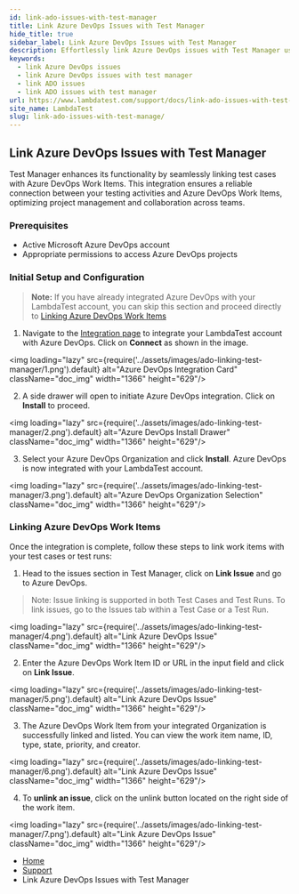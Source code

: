 ```yaml
---
id: link-ado-issues-with-test-manager
title: Link Azure DevOps Issues with Test Manager
hide_title: true
sidebar_label: Link Azure DevOps Issues with Test Manager
description: Effortlessly link Azure DevOps issues with Test Manager using LambdaTest to streamline workflows and enhance project management efficiency.
keywords:
  - link Azure DevOps issues
  - link Azure DevOps issues with test manager
  - link ADO issues
  - link ADO issues with test manager
url: https://www.lambdatest.com/support/docs/link-ado-issues-with-test-manager/
site_name: LambdaTest
slug: link-ado-issues-with-test-manage/
---
```


<script type="application/ld+json"
      dangerouslySetInnerHTML={{ __html: JSON.stringify({
       "@context": "https://schema.org",
        "@type": "BreadcrumbList",
        "itemListElement": [{
          "@type": "ListItem",
          "position": 1,
          "name": "LambdaTest",
          "item": "https://www.lambdatest.com"
        },{
          "@type": "ListItem",
          "position": 2,
          "name": "Support",
          "item": "https://www.lambdatest.com/support/docs/"
        },{
          "@type": "ListItem",
          "position": 3,
          "name": "Link Azure DevOps Issues with Test Manager",
          "item": "https://www.lambdatest.com/support/docs/link-ado-issues-with-test-manager/"
        }]
      })
    }}
></script>

## Link Azure DevOps Issues with Test Manager

Test Manager enhances its functionality by seamlessly linking test cases with Azure DevOps Work Items. This integration ensures a reliable connection between your testing activities and Azure DevOps Work Items, optimizing project management and collaboration across teams.

### Prerequisites
- Active Microsoft Azure DevOps account
- Appropriate permissions to access Azure DevOps projects

### Initial Setup and Configuration

> **Note:** If you have already integrated Azure DevOps with your LambdaTest account, you can skip this section and proceed directly to [Linking Azure DevOps Work Items](#linking-azure-devops-work-items)

1. Navigate to the [Integration page](https://integrations.lambdatest.com/) to integrate your LambdaTest account with Azure DevOps. Click on **Connect** as shown in the image.

<img loading="lazy" src={require('../assets/images/ado-linking-test-manager/1.png').default} alt="Azure DevOps Integration Card" className="doc_img" width="1366" height="629"/>

2. A side drawer will open to initiate Azure DevOps integration. Click on **Install** to proceed.

<img loading="lazy" src={require('../assets/images/ado-linking-test-manager/2.png').default} alt="Azure DevOps Install Drawer" className="doc_img" width="1366" height="629"/>

3. Select your Azure DevOps Organization and click **Install**. Azure DevOps is now integrated with your LambdaTest account.

<img loading="lazy" src={require('../assets/images/ado-linking-test-manager/3.png').default} alt="Azure DevOps Organization Selection" className="doc_img" width="1366" height="629"/>

### Linking Azure DevOps Work Items

Once the integration is complete, follow these steps to link work items with your test cases or test runs:

1. Head to the issues section in Test Manager, click on **Link Issue** and go to Azure DevOps.
> Note: Issue linking is supported in both Test Cases and Test Runs. To link issues, go to the Issues tab within a Test Case or a Test Run.

<img loading="lazy" src={require('../assets/images/ado-linking-test-manager/4.png').default} alt="Link Azure DevOps Issue" className="doc_img" width="1366" height="629"/>

2. Enter the Azure DevOps Work Item ID or URL in the input field and click on **Link Issue**.

<img loading="lazy" src={require('../assets/images/ado-linking-test-manager/5.png').default} alt="Link Azure DevOps Issue" className="doc_img" width="1366" height="629"/>


3. The Azure DevOps Work Item from your integrated Organization is successfully linked and listed. You can view the work item name, ID, type, state, priority, and creator.

<img loading="lazy" src={require('../assets/images/ado-linking-test-manager/6.png').default} alt="Link Azure DevOps Issue" className="doc_img" width="1366" height="629"/>

4. To **unlink an issue**, click on the unlink button located on the right side of the work item.

<img loading="lazy" src={require('../assets/images/ado-linking-test-manager/7.png').default} alt="Link Azure DevOps Issue" className="doc_img" width="1366" height="629"/>



<nav aria-label="breadcrumbs">
  <ul className="breadcrumbs">
    <li className="breadcrumbs__item">
      <a className="breadcrumbs__link" href="https://www.lambdatest.com">
        Home
      </a>
    </li>
    <li className="breadcrumbs__item">
      <a className="breadcrumbs__link" target="_self" href="https://www.lambdatest.com/support/docs/">
        Support
      </a>
    </li>
    <li className="breadcrumbs__item breadcrumbs__item--active">
      <span className="breadcrumbs__link">
       Link Azure DevOps Issues with Test Manager
      </span>
    </li>
  </ul>
</nav>